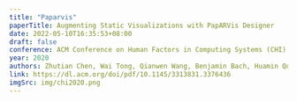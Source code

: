 ```yaml
---
title: "Paparvis"
paperTitle: Augmenting Static Visualizations with PapARVis Designer
date: 2022-05-10T16:35:53+08:00
draft: false
conference: ACM Conference on Human Factors in Computing Systems (CHI)
year: 2020
authors: Zhutian Chen, Wai Tong, Qianwen Wang, Benjamin Bach, Huamin Qu
link: https://dl.acm.org/doi/pdf/10.1145/3313831.3376436
imgSrc: img/chi2020.png
---
```


